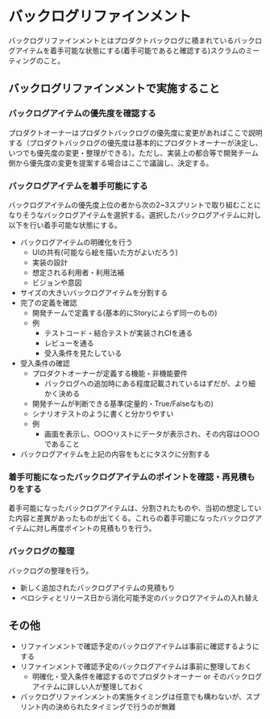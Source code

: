
# バックログリファインメント
バックログリファインメントとはプロダクトバックログに積まれているバックログアイテムを着手可能な状態にする(着手可能であると確認する)スクラムのミーティングのこと。

## バックログリファインメントで実施すること
### バックログアイテムの優先度を確認する

プロダクトオーナーはプロダクトバックログの優先度に変更があればここで説明する（プロダクトバックログの優先度は基本的にプロダクトオーナーが決定し、いつでも優先度の変更・整理ができる）。ただし、実装上の都合等で開発チーム側から優先度の変更を提案する場合はここで議論し、決定する。


### バックログアイテムを着手可能にする

バックログアイテムの優先度上位の者から次の2~3スプリントで取り組むことになりそうなバックログアイテムを選択する。選択したバックログアイテムに対し以下を行い着手可能な状態にする。

- バックログアイテムの明確化を行う
  - UIの共有(可能なら絵を描いた方がよいだろう)
  - 実装の設計
  - 想定される利用者・利用法補
  - ビジョンや意図
- サイズの大きいバックログアイテムを分割する
- 完了の定義を確認
  - 開発チームで定義する(基本的にStoryによらず同一のもの)
  - 例
    - テストコード・結合テストが実装されCIを通る
    - レビューを通る
    - 受入条件を見たしている
- 受入条件の確認
  - プロダクトオーナーが定義する機能・非機能要件
      - バックログへの追加時にある程度記載されているはずだが、より細かく決める
  - 開発チームが判断できる基準(定量的・True/Falseなもの)
  - シナリオテストのように書くと分かりやすい
  - 例
    - 画面を表示し、○○○リストにデータが表示され、その内容は○○○であること
- バックログアイテムを上記の内容をもとにタスクに分割する


### 着手可能になったバックログアイテムのポイントを確認・再見積もりをする

着手可能になったバックログアイテムは、分割されたものや、当初の想定していた内容と差異があったものが出てくる。これらの着手可能になったバックログアイテムに対し再度ポイントの見積もりを行う。


### バックログの整理

バックログの整理を行う。

- 新しく追加されたバックログアイテムの見積もり
- ベロシティとリリース日から消化可能予定のバックログアイテムの入れ替え

## その他

- リファインメントで確認予定のバックログアイテムは事前に確認するようにする
- リファインメントで確認予定のバックログアイテムは事前に整理しておく
  - 明確化・受入条件を確認するのでプロダクトオーナー or そのバックログアイテムに詳しい人が整理しておく
- バックログリファインメントの実施タイミングは任意でも構わないが、スプリント内の決められたタイミングで行うのが無難





